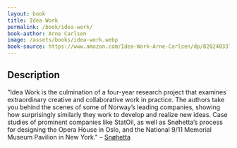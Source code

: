 ```yaml
---
layout: book
title: Idea Work
permalink: /book/idea-work/
book-author: Arne Carlsen
image: /assets/books/idea-work.webp
book-source: https://www.amazon.com/Idea-Work-Arne-Carlsen/dp/8202403375
---
```


## Description

"Idea Work is the culmination of a four-year research project that examines extraordinary creative and collaborative work in practice. The authors take you behind the scenes of some of Norway’s leading companies, showing how surprisingly similarly they work to develop and realize new ideas. Case studies of prominent companies like StatOil, as well as Snøhetta’s process for designing the Opera House in Oslo, and the National 9/11 Memorial Museum Pavilion in New York." – [Snøhetta](https://snohetta.com/project/55-idea-work)
